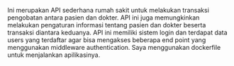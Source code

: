 Ini merupakan API sederhana rumah sakit untuk melakukan transaksi pengobatan antara pasien dan dokter. API ini juga memungkinkan melakukan pengaturan informasi tentang pasien dan dokter beserta transaksi diantara keduanya. API ini memiliki sistem login dan terdapat data users yang terdaftar agar bisa mengakses beberapa end point yang menggunakan middleware authentication. Saya menggunakan dockerfile untuk menjalankan apilikasinya.
